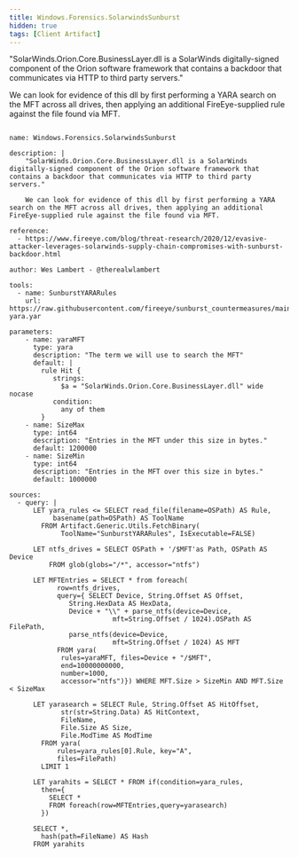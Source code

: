 ```yaml
---
title: Windows.Forensics.SolarwindsSunburst
hidden: true
tags: [Client Artifact]
---
```


"SolarWinds.Orion.Core.BusinessLayer.dll is a SolarWinds digitally-signed component of the Orion software framework that contains a backdoor that communicates via HTTP to third party servers."

We can look for evidence of this dll by first performing a YARA search on the MFT across all drives, then applying an additional FireEye-supplied rule against the file found via MFT.


<pre><code class="language-yaml">
name: Windows.Forensics.SolarwindsSunburst

description: |
    &quot;SolarWinds.Orion.Core.BusinessLayer.dll is a SolarWinds digitally-signed component of the Orion software framework that contains a backdoor that communicates via HTTP to third party servers.&quot;

    We can look for evidence of this dll by first performing a YARA search on the MFT across all drives, then applying an additional FireEye-supplied rule against the file found via MFT.

reference:
  - https://www.fireeye.com/blog/threat-research/2020/12/evasive-attacker-leverages-solarwinds-supply-chain-compromises-with-sunburst-backdoor.html

author: Wes Lambert - @therealwlambert

tools:
  - name: SunburstYARARules
    url: https://raw.githubusercontent.com/fireeye/sunburst_countermeasures/main/all-yara.yar

parameters:
    - name: yaraMFT
      type: yara
      description: &quot;The term we will use to search the MFT&quot;
      default: |
        rule Hit {
           strings:
             $a = &quot;SolarWinds.Orion.Core.BusinessLayer.dll&quot; wide nocase
           condition:
             any of them
        }
    - name: SizeMax
      type: int64
      description: &quot;Entries in the MFT under this size in bytes.&quot;
      default: 1200000
    - name: SizeMin
      type: int64
      description: &quot;Entries in the MFT over this size in bytes.&quot;
      default: 1000000

sources:
  - query: |
      LET yara_rules &lt;= SELECT read_file(filename=OSPath) AS Rule,
           basename(path=OSPath) AS ToolName
        FROM Artifact.Generic.Utils.FetchBinary(
             ToolName=&quot;SunburstYARARules&quot;, IsExecutable=FALSE)

      LET ntfs_drives = SELECT OSPath + &#x27;/$MFT&#x27;as Path, OSPath AS Device
          FROM glob(globs=&quot;/*&quot;, accessor=&quot;ntfs&quot;)

      LET MFTEntries = SELECT * from foreach(
            row=ntfs_drives,
            query={ SELECT Device, String.Offset AS Offset,
               String.HexData AS HexData,
               Device + &quot;\\&quot; + parse_ntfs(device=Device,
                          mft=String.Offset / 1024).OSPath AS FilePath,
               parse_ntfs(device=Device,
                          mft=String.Offset / 1024) AS MFT
            FROM yara(
             rules=yaraMFT, files=Device + &quot;/$MFT&quot;,
             end=10000000000,
             number=1000,
             accessor=&quot;ntfs&quot;)}) WHERE MFT.Size &gt; SizeMin AND MFT.Size &lt; SizeMax

      LET yarasearch = SELECT Rule, String.Offset AS HitOffset,
             str(str=String.Data) AS HitContext,
             FileName,
             File.Size AS Size,
             File.ModTime AS ModTime
        FROM yara(
            rules=yara_rules[0].Rule, key=&quot;A&quot;,
            files=FilePath)
        LIMIT 1

      LET yarahits = SELECT * FROM if(condition=yara_rules,
        then={
          SELECT *
          FROM foreach(row=MFTEntries,query=yarasearch)
        })

      SELECT *,
        hash(path=FileName) AS Hash
      FROM yarahits

</code></pre>

